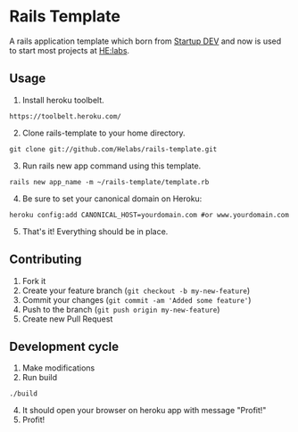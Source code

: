 # Rails Template

A rails application template which born from [Startup DEV][startupdev] and now is used to start most projects at [HE:labs][helabs].

## Usage

1. Install heroku toolbelt.
```
https://toolbelt.heroku.com/
```

2. Clone rails-template to your home directory.
```
git clone git://github.com/Helabs/rails-template.git
```

3. Run rails new app command using this template.
```
rails new app_name -m ~/rails-template/template.rb
```

4. Be sure to set your canonical domain on Heroku:
```
heroku config:add CANONICAL_HOST=yourdomain.com #or www.yourdomain.com
```

5. That's it! Everything should be in place.

## Contributing

1. Fork it
2. Create your feature branch (`git checkout -b my-new-feature`)
3. Commit your changes (`git commit -am 'Added some feature'`)
4. Push to the branch (`git push origin my-new-feature`)
5. Create new Pull Request

## Development cycle

1. Make modifications
2. Run build
```
./build
```
4. It should open your browser on heroku app with message "Profit!"
5. Profit!

[startupdev]: http://startupdev.com.br
[helabs]: http://helabs.com.br
